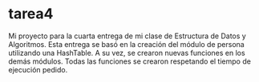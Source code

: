 # tarea4

Mi proyecto para la cuarta entrega de mi clase de Estructura de Datos y Algoritmos. Esta entrega se basó en la creación del módulo de persona utilizando una HashTable. A su vez, se crearon nuevas funciones en los demás módulos. Todas las funciones se crearon respetando el tiempo de ejecución pedido.
